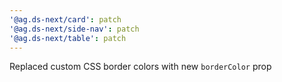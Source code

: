```yaml
---
'@ag.ds-next/card': patch
'@ag.ds-next/side-nav': patch
'@ag.ds-next/table': patch
---
```


Replaced custom CSS border colors with new `borderColor` prop
